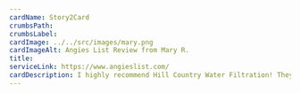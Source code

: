 ```yaml
---
cardName: Story2Card
crumbsPath: 
crumbsLabel: 
cardImage: ../../src/images/mary.png
cardImageAlt: Angies List Review from Mary R.
title: 
serviceLink: https://www.angieslist.com/
cardDescription: I highly recommend Hill Country Water Filtration! They restructured and redesigned my deck so that both sides had steps for safer access and created a much more open, attactive design.
---
```

